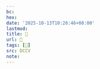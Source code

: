 ```yaml
---
bc:
hex:
date: '2025-10-13T10:28:46+08:00'
lastmod:
title: 􄕚
url: 􄕚
tags: [𣢜]
src: DCCV
note:
---
```

